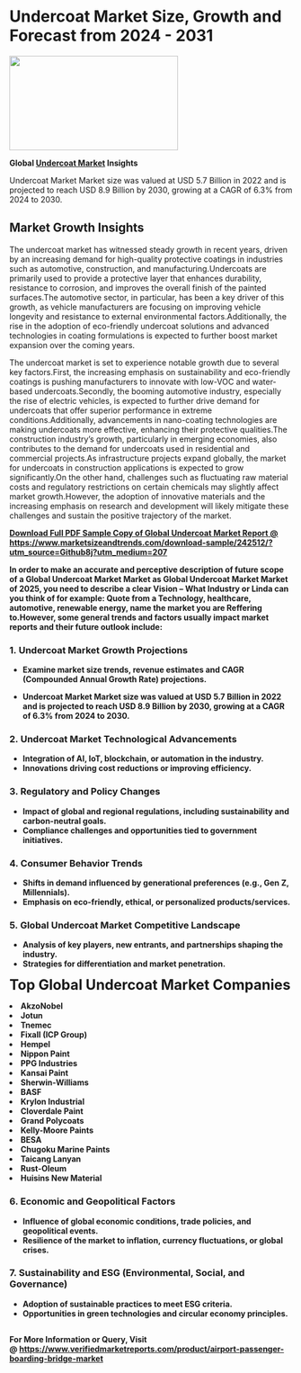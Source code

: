 <H1>Undercoat Market Size, Growth and Forecast from 2024 - 2031</H1><img class="aligncenter size-medium wp-image-584254" src="https://thirdeyenews.in/wp-content/uploads/2024/09/Global-Market-Research-300x168.jpeg" alt="" width="300" height="168" /><p><strong>Global&nbsp;<a href="https://www.marketsizeandtrends.com/download-sample/242512/?utm_source=Github8j?utm_medium=207">Undercoat Market</a> Insights</strong></p><p>Undercoat Market Market size was valued at USD 5.7 Billion in 2022 and is projected to reach USD 8.9 Billion by 2030, growing at a CAGR of 6.3% from 2024 to 2030.</p><p><h2>Market Growth Insights</h2> <p>The undercoat market has witnessed steady growth in recent years, driven by an increasing demand for high-quality protective coatings in industries such as automotive, construction, and manufacturing.Undercoats are primarily used to provide a protective layer that enhances durability, resistance to corrosion, and improves the overall finish of the painted surfaces.The automotive sector, in particular, has been a key driver of this growth, as vehicle manufacturers are focusing on improving vehicle longevity and resistance to external environmental factors.Additionally, the rise in the adoption of eco-friendly undercoat solutions and advanced technologies in coating formulations is expected to further boost market expansion over the coming years.</p> <p><strong><a href="#"></a></strong></p> <p>The undercoat market is set to experience notable growth due to several key factors.First, the increasing emphasis on sustainability and eco-friendly coatings is pushing manufacturers to innovate with low-VOC and water-based undercoats.Secondly, the booming automotive industry, especially the rise of electric vehicles, is expected to further drive demand for undercoats that offer superior performance in extreme conditions.Additionally, advancements in nano-coating technologies are making undercoats more effective, enhancing their protective qualities.The construction industry’s growth, particularly in emerging economies, also contributes to the demand for undercoats used in residential and commercial projects.As infrastructure projects expand globally, the market for undercoats in construction applications is expected to grow significantly.On the other hand, challenges such as fluctuating raw material costs and regulatory restrictions on certain chemicals may slightly affect market growth.However, the adoption of innovative materials and the increasing emphasis on research and development will likely mitigate these challenges and sustain the positive trajectory of the market.<p><strong><a href="#"></p><p><span class=""><strong>Download Full PDF Sample Copy of Global Undercoat Market Report</strong> @ <a href="https://www.marketsizeandtrends.com/download-sample/242512/?utm_source=Github8j?utm_medium=207" target="_blank">https://www.marketsizeandtrends.com/download-sample/242512/?utm_source=Github8j?utm_medium=207</a></span></p><p>In order to make an accurate and perceptive description of future scope of a Global&nbsp;Undercoat Market Market as Global&nbsp;Undercoat Market Market of 2025, you need to describe a clear Vision &ndash; What Industry or Linda can you think of for example: Quote from a Technology, healthcare, automotive, renewable energy, name the market you are Reffering to.However, some general trends and factors usually impact market reports and their future outlook include:</p><h3>1.&nbsp;<strong>Undercoat Market Growth Projections</strong></h3><ul><li>Examine market size trends, revenue estimates and CAGR (Compounded Annual Growth Rate) projections.</li><li><p>Undercoat Market Market size was valued at USD 5.7 Billion in 2022 and is projected to reach USD 8.9 Billion by 2030, growing at a CAGR of 6.3% from 2024 to 2030.</p></li></ul><h3>2.&nbsp;<strong>Undercoat Market Technological Advancements</strong></h3><ul><li>Integration of AI, IoT, blockchain, or automation in the industry.</li><li>Innovations driving cost reductions or improving efficiency.</li></ul><h3>3.&nbsp;<strong>Regulatory and Policy Changes</strong></h3><ul><li>Impact of global and regional regulations, including sustainability and carbon-neutral goals.</li><li>Compliance challenges and opportunities tied to government initiatives.</li></ul><h3>4.&nbsp;<strong>Consumer Behavior Trends</strong></h3><ul><li>Shifts in demand influenced by generational preferences (e.g., Gen Z, Millennials).</li><li>Emphasis on eco-friendly, ethical, or personalized products/services.</li></ul><h3>5.&nbsp;<strong>Global Undercoat Market Competitive Landscape</strong></h3><ul><li>Analysis of key players, new entrants, and partnerships shaping the industry.</li><li>Strategies for differentiation and market penetration.</li></ul><p data-pm-slice="1 1 []"><span style="color: inherit; font-family: inherit; font-size: 25px;">Top Global Undercoat Market Companies</span></p><div class="" data-test-id=""><p><li>AkzoNobel</li><li> Jotun</li><li> Tnemec</li><li> Fixall (ICP Group)</li><li> Hempel</li><li> Nippon Paint</li><li> PPG Industries</li><li> Kansai Paint</li><li> Sherwin-Williams</li><li> BASF</li><li> Krylon Industrial</li><li> Cloverdale Paint</li><li> Grand Polycoats</li><li> Kelly-Moore Paints</li><li> BESA</li><li> Chugoku Marine Paints</li><li> Taicang Lanyan</li><li> Rust-Oleum</li><li> Huisins New Material</li></p></div><h3>6.&nbsp;<strong>Economic and Geopolitical Factors</strong></h3><ul><li>Influence of global economic conditions, trade policies, and geopolitical events.</li><li>Resilience of the market to inflation, currency fluctuations, or global crises.</li></ul><h3>7.&nbsp;<strong>Sustainability and ESG (Environmental, Social, and Governance)</strong></h3><ul><li>Adoption of sustainable practices to meet ESG criteria.</li><li>Opportunities in green technologies and circular economy principles.</li></ul><h2><strong style="font-size: 14px;">For More Information or Query, Visit @&nbsp;</strong><a style="background-color: #ffffff; font-size: 14px;" href="https://www.marketsizeandtrends.com/report/undercoat-market/" target="_blank">https://www.verifiedmarketreports.com/product/airport-passenger-boarding-bridge-market</a></h2>